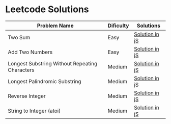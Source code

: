 # Leetcode Solutions

| Problem Name  | Dificulty | Solutions |
| ------------- | ------------- | ------------- |
| Two Sum  | Easy  | [Solution in jS](./Two%20Sum/solution.js)  |
| Add Two Numbers  | Easy  | [Solution in jS](./Add%20Two%20Numbers/solution.js)  |
| Longest Substring Without Repeating Characters | Medium  | [Solution in jS](./Longest%20Substring%20Without%20Repeating%20Characters/solution.js)  |
| Longest Palindromic Substring  | Medium  | [Solution in jS](./Longest%20Palindromic%20Substring/solution.js)  |
| Reverse Integer  | Medium  | [Solution in jS](./Reverse%20Integer/solution.js)  |
| String to Integer (atoi)  | Medium  | [Solution in jS](./String%20to%20Integer%20(atoi)/solution.js)  |
